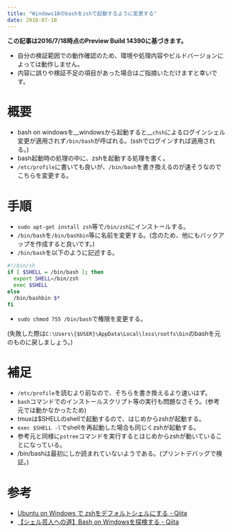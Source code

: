 ```yaml
---
title: "Windows10のbashをzshで起動するように変更する"
date: 2016-07-18
---
```


__この記事は2016/7/18時点のPreview Build 14390に基づきます。__
- 自分の検証範囲での動作確認のため、環境や処理内容やビルドバージョンによっては動作しません。
- 内容に誤りや検証不足の項目があった場合はご指摘いただけますと幸いです。

# 概要
- bash on windowsを__windowsから起動すると__`chsh`によるログインシェル変更が適用されず`/bin/bash`が呼ばれる。(sshでログインすれば適用される。)
- bash起動時の処理の中に、zshを起動する処理を書く。
- `/etc/profile`に書いても良いが、`/bin/bash`を書き換えるのが速そうなのでこちらを変更する。

# 手順
- `sudo apt-get install zsh`等で`/bin/zsh`にインストールする。
- `/bin/bash`を`/bin/bashbin`等に名前を変更する。(念のため、他にもバックアップを作成すると良いです。)
- `/bin/bash`を以下のように記述する。

```bash
#!/bin/sh
if [ $SHELL = /bin/bash ]; then
  export SHELL=/bin/zsh
  exec $SHELL
else
  /bin/bashbin $*
fi
```

- `sudo chmod 755 /bin/bash`で権限を変更する。

(失敗した際は`C:\Users\{$USER}\AppData\Local\lxss\rootfs\bin`のbashを元のものに戻しましょう。)

# 補足
- `/etc/profile`を読むより前なので、そちらを書き換えるより速いはず。
- `bash`コマンドでのインストールスクリプト等の実行も問題なさそう。(参考元では動かなかったため)
- tmuxは$SHELLのshellで起動するので、はじめからzshが起動する。
- `exec $SHELL -l`でshellを再起動した場合も同じくzshが起動する。
- 参考元と同様に`pstree`コマンドを実行するとはじめからzshが動いていることになっている。
- /bin/bashは最初にしか読まれていないようである。(プリントデバッグで検証。)

# 参考
- [Ubuntu on Windows で zshをデフォルトシェルにする - Qiita](http://qiita.com/nsmr0604@github/items/7dd38faed1abd9189a83)
- [【シェル芸人への道】Bash on Windowsを探検する - Qiita](http://qiita.com/t_nakayama0714/items/9d7cfc5029a9b2ea423d)
